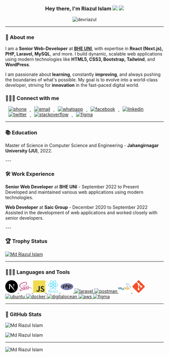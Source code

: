 <h3 align="center">
  Hey there, I'm Riazul Islam 
  <img src="https://media.giphy.com/media/hvRJCLFzcasrR4ia7z/giphy.gif" width="28">
  <img src="https://emojis.slackmojis.com/emojis/images/1531849430/4246/blob-sunglasses.gif?1531849430" width="28"/>
</h3>

<p align="center">
  <img src="https://komarev.com/ghpvc/?username=devriazul&label=Profile%20views&color=0e75b6&style=flat" alt="devriazul" />
</p>

---

### 📖 About me

I am a **Senior Web-Developer** at <a href="https://bheuni.io" target="_blank">**BHE UNI**</a>, with expertise in **React (Next.js), PHP, Laravel, MySQL**, and more. I build dynamic, scalable web applications using modern technologies like **HTML5, CSS3, Bootstrap, Tailwind**, and **WordPress**. 

I am passionate about **learning**, constantly **improving**, and always pushing the boundaries of what's possible. My goal is to evolve into a world-class developer, striving for **innovation** in the fast-paced digital world.

### 🕵🏻‍♂️ Connect with me
<p align="start">
  <a href="tel:+8801722754100" target="_blank"> 
    <img src="https://img.icons8.com/ios-filled/50/4CAF50/phone.png" alt="phone" width="30" height="30" style="padding: 0 10px;"/> 
  </a>
  <a href="mailto:engr.riazul@gmail.com" target="_blank"> 
    <img src="https://www.vectorlogo.zone/logos/gmail/gmail-icon.svg" alt="email" width="30" height="30" style="padding: 0 10px;"/> 
  </a>
  <a href="https://api.whatsapp.com/send?phone=8801722754100" target="_blank"> 
    <img src="https://www.vectorlogo.zone/logos/whatsapp/whatsapp-icon.svg" alt="whatsapp" width="30" height="30" style="padding: 0 10px;"/> 
  </a>
  <a href="https://www.facebook.com/devriazul/" target="_blank"> 
    <img src="https://www.vectorlogo.zone/logos/facebook/facebook-icon.svg" alt="facebook" width="30" height="30" style="padding: 0 10px;"/> 
  </a>
  <a href="https://www.linkedin.com/in/devriazul/" target="_blank"> 
    <img src="https://www.vectorlogo.zone/logos/linkedin/linkedin-icon.svg" alt="linkedin" width="30" height="30" style="padding: 0 10px;"/> 
  </a>
  <a href="https://twitter.com/devriazul" target="_blank"> 
    <img src="https://www.vectorlogo.zone/logos/twitter/twitter-icon.svg" alt="twitter" width="30" height="30" style="padding: 0 10px;"/> 
  </a>
  <a href="https://stackoverflow.com/users/16483163/devriazul" target="_blank"> 
    <img src="https://www.vectorlogo.zone/logos/stackoverflow/stackoverflow-icon.svg" alt="stackoverflow" width="30" height="30" style="padding: 0 10px;"/> 
  </a>
  
  <a href="https://www.figma.com/files/user/989569216476556595?fuid=989569216476556595" target="_blank"> 
    <img src="https://www.vectorlogo.zone/logos/figma/figma-icon.svg" alt="figma" width="30" height="30" style="padding: 0 10px;"/> 
  </a>
  
</p>



---
<h3>📚 Education</h3>
    <p>
        Master of Science in Computer Science and Engineering - <strong>Jahangirnagar University (JU)</strong>, 2022.
    </p>
---
    <h3>🛠️ Work Experience</h3>
    <p>
        <strong>Senior Web Developer</strong> at <strong>BHE UNI</strong> - September 2022 to Present
        <br>
        Developed and maintained various web applications using modern technologies.
    </p>
    <p>
        <strong>Web Developer</strong> at <strong>Saic Group</strong> - December 2020 to September 2022
        <br>
        Assisted in the development of web applications and worked closely with senior developers.
    </p>
  ---

### 🏆 Trophy Status

<p align="start">
  <a href="https://github.com/ryo-ma/github-profile-trophy">
    <img src="https://github-profile-trophy.vercel.app/?username=devriazul&theme=dracula" alt="Md Riazul Islam" />
  </a>
</p>

---

### 👨🏻‍💻 Languages and Tools
<p align="start">
  <a href="https://nextjs.org/" target="_blank"> <img src="https://raw.githubusercontent.com/devicons/devicon/master/icons/nextjs/nextjs-original.svg" alt="nextjs" width="40" height="40"/> </a>
  <a href="https://sass-lang.com" target="_blank"> <img src="https://raw.githubusercontent.com/devicons/devicon/master/icons/sass/sass-original.svg" alt="sass" width="40" height="40"/> </a>
  <a href="https://developer.mozilla.org/en-US/docs/Web/JavaScript" target="_blank"> <img src="https://raw.githubusercontent.com/devicons/devicon/master/icons/javascript/javascript-original.svg" alt="javascript" width="40" height="40"/> </a>
  <a href="https://reactjs.org/" target="_blank"> <img src="https://raw.githubusercontent.com/devicons/devicon/master/icons/react/react-original-wordmark.svg" alt="react" width="40" height="40"/> </a>
  <a href="https://www.php.net" target="_blank"> <img src="https://raw.githubusercontent.com/devicons/devicon/master/icons/php/php-original.svg" alt="php" width="40" height="40"/> </a>
  <a href="https://laravel.com/" target="_blank"> <img src="https://www.vectorlogo.zone/logos/laravel/laravel-icon.svg" alt="laravel" width="40" height="40"/> </a>
  <a href="https://postman.com" target="_blank"> <img src="https://www.vectorlogo.zone/logos/getpostman/getpostman-icon.svg" alt="postman" width="40" height="40"/> </a>
  <a href="https://www.mysql.com/" target="_blank"> <img src="https://raw.githubusercontent.com/devicons/devicon/master/icons/mysql/mysql-original-wordmark.svg" alt="mysql" width="40" height="40"/> </a>
  <a href="https://github.com" target="_blank"> <img src="https://raw.githubusercontent.com/devicons/devicon/master/icons/git/git-plain.svg" alt="git" width="40" height="40"/> </a>
  <a href="https://ubuntu.com/" target="_blank"> <img src="https://raw.githubusercontent.com/gilbarbara/logos/master/logos/ubuntu.svg" alt="ubuntu" width="40" height="40"/> </a>
  <a href="https://www.vectorlogo.zone/logos/docker/docker-icon.svg" target="_blank"> <img src="https://www.vectorlogo.zone/logos/docker/docker-icon.svg" alt="docker" width="40" height="40"/> </a>
  <a href="https://www.vectorlogo.zone/logos/digitalocean/digitalocean-official.svg" target="_blank"> <img src="https://www.vectorlogo.zone/logos/digitalocean/digitalocean-official.svg" alt="digitalocean" width="40" height="40"/> </a>
  <a href="https://www.vectorlogo.zone/logos/amazon_aws/amazon_aws-icon.svg" target="_blank"> <img src="https://www.vectorlogo.zone/logos/amazon_aws/amazon_aws-icon.svg" alt="aws" width="40" height="40"/> </a>
  <a href="https://www.vectorlogo.zone/logos/figma/figma-icon.svg" target="_blank"> <img src="https://www.vectorlogo.zone/logos/figma/figma-icon.svg" alt="figma" width="40" height="40"/> </a>
</p>

---

### 🌟 GitHub Stats
<p align="start">
  <img align="start" src="https://github-readme-stats.vercel.app/api/top-langs?username=devriazul&show_icons=true&locale=en&layout=compact" alt="Md Riazul Islam"/>
</p>
<p align="start">
  <img align="start" src="https://github-readme-stats.vercel.app/api?username=devriazul&show_icons=true&locale=en" alt="Md Riazul Islam"/>
</p>

---

<p align="start">
  <img align="start" src="https://github-readme-streak-stats.herokuapp.com/?user=devriazul&" alt="Md Riazul Islam" />
</p>

